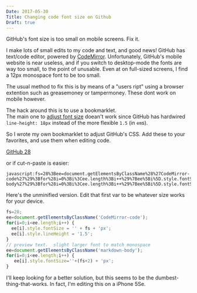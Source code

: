 ```yaml
---
Date: 2017-05-30
Title: Changing code font size on Github
Draft: true
---
```

GitHub's font size is too small on mobile screens.  Fix it.<!--more-->

I make lots of small edits to my code and text, and good news! GitHub has text/code editor, powered by [CodeMirror](http://codemirror.net). Unfortunately, GitHub's mobile website is near useless, and if you switch to desktop-mode the fonts are way too small, to the point of unusable. Even at on full-sized screens, I find a 12px monospace font to be too small.

The usual method to fix this is by means of a "users ript" using a browser extention such as greasemoney or tampermoney.  These dont work on mobile however.

The hack around this is to use a bookmarklet.  
The main one to [adjust font size](https://marcos.kirsch.mx/2012/04/29/font-size-bookmarklets/) doean't work since GitHub has hardwired `line-height: 18px` instead of the more flexible `1.5` (in `em`s).

So I wrote my own bookmarklet to adjust GitHub's CSS.   Add these to your favorites, and use them when editing code. 

[GitHub 28](javascript:fs=28%3Bee=document.getElementsByClassName%28%27CodeMirror-code%27%29%3Bfor%28i=0%3Bi%3Cee.length%3Bi++%29%7Bee%5Bi%5D.style.fontSize=%27%27+fs+%27px%27%3Bee%5Bi%5D.style.lineHeight=%271.5%27%3B%7D%0Aee=document.getElementsByClassName%28%27markdown-body%27%29%3Bfor%28i=0%3Bi%3Cee.length%3Bi++%29%7Bee%5Bi%5D.style.fontSize=%27%27+%28fs+2%29+%27px%27%3B%7D)

or if cut-n-paste is easier:
```
javascript:fs=28%3Bee=document.getElementsByClassName%28%27CodeMirror-code%27%29%3Bfor%28i=0%3Bi%3Cee.length%3Bi++%29%7Bee%5Bi%5D.style.fontSize=%27%27+fs+%27px%27%3Bee%5Bi%5D.style.lineHeight=%271.5%27%3B%7D%0Aee=document.getElementsByClassName%28%27markdown-body%27%29%3Bfor%28i=0%3Bi%3Cee.length%3Bi++%29%7Bee%5Bi%5D.style.fontSize=%27%27+%28fs+2%29+%27px%27%3B%7D
```

Here's the unminified version.  Edit that first var to be whatever size works for your device.

```js
fs=28;
ee=document.getElementsByClassName('CodeMirror-code');
for(i=0;i<ee.length;i++) {
  ee[i].style.fontSize = '' + fs + 'px';
  ee[i].style.lineHeight = '1.5';
}
// preview text.  slight larger font to match monospace
ee=document.getElementsByClassName('markdown-body');
for(i=0;i<ee.length;i++) {
   ee[i].style.fontSize=''+(fs+2) + 'px';
}
```

I'll keep looking for a better solution, but this seems to be the dumbest-thing-that-works.  In fact, I'm editing this on a iPhone 5Se.
